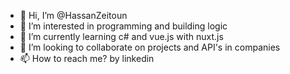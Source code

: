 - 👋 Hi, I’m @HassanZeitoun
- 👀 I’m interested in programming and building logic
- 🌱 I’m currently learning c# and vue.js with nuxt.js
- 💞️ I’m looking to collaborate on projects and API's in companies
- 📫 How to reach me? by linkedin

<!---
HassanZeitoun/HassanZeitoun is a ✨ special ✨ repository because its `README.md` (this file) appears on your GitHub profile.
You can click the Preview link to take a look at your changes.
--->
